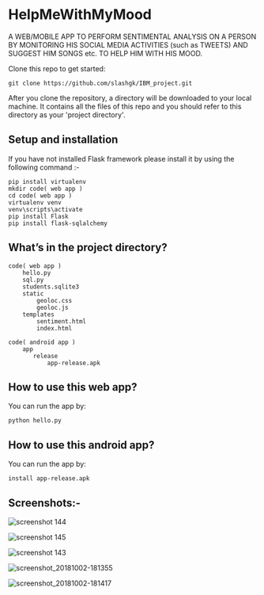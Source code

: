 # HelpMeWithMyMood

A WEB/MOBILE APP TO PERFORM SENTIMENTAL ANALYSIS ON A PERSON BY MONITORING HIS SOCIAL MEDIA ACTIVITIES (such as TWEETS) AND SUGGEST HIM SONGS etc. TO HELP HIM WITH HIS MOOD.


Clone this repo to get started:

```
git clone https://github.com/slashgk/IBM_project.git
```

After you clone the repository, a directory will be downloaded to your local machine. It contains all the files of this repo and you should refer to this directory as your 'project directory'.


## Setup and installation

If you have not installed Flask framework please install it by using the following command :-  
```
pip install virtualenv
mkdir code( web app )
cd code( web app )
virtualenv venv
venv\scripts\activate
pip install Flask
pip install flask-sqlalchemy

```

## What’s in the project directory?
```
code( web app )
    hello.py
    sql.py
    students.sqlite3
    static
        geoloc.css
        geoloc.js
    templates
        sentiment.html
        index.html
```
```
code( android app )
    app
       release
           app-release.apk     
```
## How to use this web app?
 You can run the app by:  
 ```
python hello.py
```
## How to use this android app?
 You can run the app by:  
 ```
install app-release.apk
```


## Screenshots:-

![screenshot 144](https://user-images.githubusercontent.com/19537430/46347659-fb03dc00-c669-11e8-8096-a638b481cdc1.png)

![screenshot 145](https://user-images.githubusercontent.com/19537430/46347658-fa6b4580-c669-11e8-88ec-232ec8565121.png)

![screenshot 143](https://user-images.githubusercontent.com/19537430/46347661-fb9c7280-c669-11e8-8b61-070f18cacf86.png)

![screenshot_20181002-181355](https://user-images.githubusercontent.com/19537430/46349335-5be1e300-c66f-11e8-9d70-f83c7a363358.png)

![screenshot_20181002-181417](https://user-images.githubusercontent.com/19537430/46349336-5c7a7980-c66f-11e8-9e64-82bc40942784.png)
